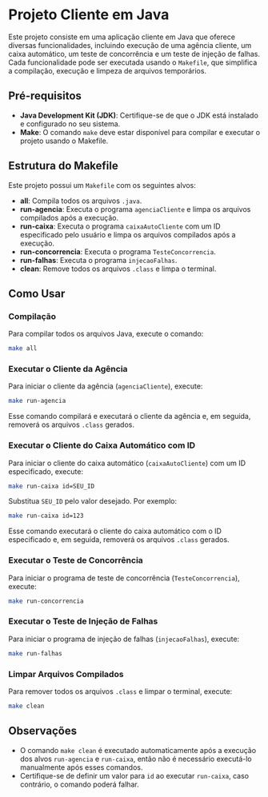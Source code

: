 # Projeto Cliente em Java

Este projeto consiste em uma aplicação cliente em Java que oferece diversas funcionalidades, incluindo execução de uma agência cliente, um caixa automático, um teste de concorrência e um teste de injeção de falhas. Cada funcionalidade pode ser executada usando o `Makefile`, que simplifica a compilação, execução e limpeza de arquivos temporários.

## Pré-requisitos

- **Java Development Kit (JDK)**: Certifique-se de que o JDK está instalado e configurado no seu sistema.
- **Make**: O comando `make` deve estar disponível para compilar e executar o projeto usando o Makefile.

## Estrutura do Makefile

Este projeto possui um `Makefile` com os seguintes alvos:

- **all**: Compila todos os arquivos `.java`.
- **run-agencia**: Executa o programa `agenciaCliente` e limpa os arquivos compilados após a execução.
- **run-caixa**: Executa o programa `caixaAutoCliente` com um ID especificado pelo usuário e limpa os arquivos compilados após a execução.
- **run-concorrencia**: Executa o programa `TesteConcorrencia`.
- **run-falhas**: Executa o programa `injecaoFalhas`.
- **clean**: Remove todos os arquivos `.class` e limpa o terminal.

## Como Usar

### Compilação

Para compilar todos os arquivos Java, execute o comando:

```bash
make all
```

### Executar o Cliente da Agência

Para iniciar o cliente da agência (`agenciaCliente`), execute:

```bash
make run-agencia
```

Esse comando compilará e executará o cliente da agência e, em seguida, removerá os arquivos `.class` gerados.

### Executar o Cliente do Caixa Automático com ID

Para iniciar o cliente do caixa automático (`caixaAutoCliente`) com um ID especificado, execute:

```bash
make run-caixa id=SEU_ID
```

Substitua `SEU_ID` pelo valor desejado. Por exemplo:

```bash
make run-caixa id=123
```

Esse comando executará o cliente do caixa automático com o ID especificado e, em seguida, removerá os arquivos `.class` gerados.

### Executar o Teste de Concorrência

Para iniciar o programa de teste de concorrência (`TesteConcorrencia`), execute:

```bash
make run-concorrencia
```

### Executar o Teste de Injeção de Falhas

Para iniciar o programa de injeção de falhas (`injecaoFalhas`), execute:

```bash
make run-falhas
```

### Limpar Arquivos Compilados

Para remover todos os arquivos `.class` e limpar o terminal, execute:

```bash
make clean
```

## Observações

- O comando `make clean` é executado automaticamente após a execução dos alvos `run-agencia` e `run-caixa`, então não é necessário executá-lo manualmente após esses comandos.
- Certifique-se de definir um valor para `id` ao executar `run-caixa`, caso contrário, o comando poderá falhar.
